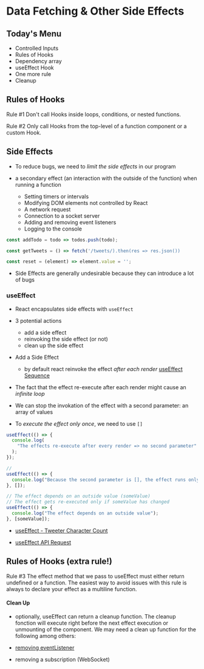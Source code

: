 # Data Fetching & Other Side Effects

## Today's Menu

- Controlled Inputs
- Rules of Hooks
- Dependency array
- useEffect Hook
- One more rule
- Cleanup

## Rules of Hooks

Rule #1
Don't call Hooks inside loops, conditions, or nested functions.

Rule #2
Only call Hooks from the top-level of a function component or a custom Hook.

## Side Effects

- To reduce bugs, we need to _limit the side effects_ in our program

- a secondary effect (an interaction with the outside of the function) when running a function

  - Setting timers or intervals
  - Modifying DOM elements not controlled by React
  - A network request
  - Connection to a socket server
  - Adding and removing event listeners
  - Logging to the console

```js
const addTodo = todo => todos.push(todo);

const getTweets = () => fetch('/tweets/).then(res => res.json())

const reset = (element) => element.value = '';
```

- Side Effects are generally undesirable because they can introduce a lot of bugs

### useEffect

- React encapsulates side effects with `useEffect`

- 3 potential actions

  - add a side effect
  - reinvoking the side effect (or not)
  - clean up the side effect

- Add a Side Effect

  - by default react reinvoke the effect _after each render_ [useEffect Sequence](./use_effect.png)

* The fact that the effect re-execute after each render might cause an _infinite loop_

* We can stop the invokation of the effect with a second parameter: an array of values

* To _execute the effect only once_, we need to use `[]`

```js
useEffect(() => {
  console.log(
    "The effects re-execute after every render => no second parameter"
  );
});

//
useEffect(() => {
  console.log("Because the second parameter is [], the effect runs only once");
}, []);

// The effect depends on an outside value (someValue)
// The effect gets re-executed only if someValue has changed
useEffect(() => {
  console.log("The effect depends on an outside value");
}, [someValue]);
```

- [useEffect - Tweeter Character Count](https://codesandbox.io/s/useeffect-tweeter-character-count-uj3n3)

- [useEffect API Request](https://codesandbox.io/s/useeffect-api-request-xbmwg)

## Rules of Hooks (extra rule!)

Rule #3
The effect method that we pass to useEffect must either return undefined or a function.
The easiest way to avoid issues with this rule is always to declare your effect as a multiline function.

#### Clean Up

- optionally, useEffect can return a cleanup function. The cleanup fonction will execute right before the next effect execution or unmounting of the component. We may need a clean up function for the following among others:

- [removing eventListener](https://codesandbox.io/s/unruffled-austin-ytggf)
- removing a subscription (WebSocket)
